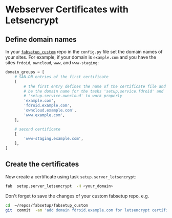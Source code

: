# Webserver Certificates with Letsencrypt

## Define domain names

In your [`fabsetup_custom`](./fabsetup_custom.md) repo in the `config.py` file
set the domain names of your sites.  For example, if your domain is
`example.com` and you have the sites `frdoid`, `owncloud`, `www`, and
`www-staging`:

  ```python
  domain_groups = [
      # SAN-DN entries of the first certificate
      [
          # the first entry defines the name of the certificate file and must
          # be the domain name for the tasks 'setup.service.fdroid' and
          # 'setup.service.owncloud' to work properly
          'example.com',
          'fdroid.example.com',
          'owncloud.example.com',
          'www.example.com',
      ],

      # second certificate
      [
          'www-staging.example.com',
      ],
  ]
  ```

##  Create the certificates

Now create a certificate using task `setup.server_letsencrypt`:
  ```sh
  fab  setup.server_letsencrypt  -H <your_domain>
  ```

Don't forget to save the changes of your custom fabsetup repo, e.g.
  ```sh
  cd  ~/repos/fabsetup/fabsetup_custom
  git  commit  -am 'add domain fdroid.example.com for letsencrypt certificates'
  ```
